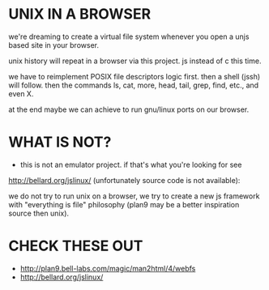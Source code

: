 UNIX IN A BROWSER
=================

we're dreaming to create a virtual file system whenever you open a unjs based
site in your browser.

unix history will repeat in a browser via this project. js instead of c this
time.

we have to reimplement POSIX file descriptors logic first. then a shell (jssh)
will follow. then the commands ls, cat, more, head, tail, grep, find, etc., and
even X.

at the end maybe we can achieve to run gnu/linux ports on our browser.

WHAT IS NOT?
============

* this is not an emulator project. if that's what you're looking for see

http://bellard.org/jslinux/
(unfortunately source code is not available):

we do not try to run unix on a browser, we try to create a new js framework
with "everything is file" philosophy (plan9 may be a better inspiration source
then unix).

CHECK THESE OUT
===============
* http://plan9.bell-labs.com/magic/man2html/4/webfs
* http://bellard.org/jslinux/

